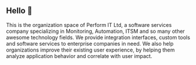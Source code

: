 ## Hello :wave:

This is the organization space of Perform IT Ltd, a software services company specializing in Monitoring, Automation, ITSM and so many other awesome technology fields. We provide integration interfaces, custom tools and software services to enterprise companies in need. We also help organizations improve their existing user experience, by helping them analyze application behavior and correlate with user impact.
